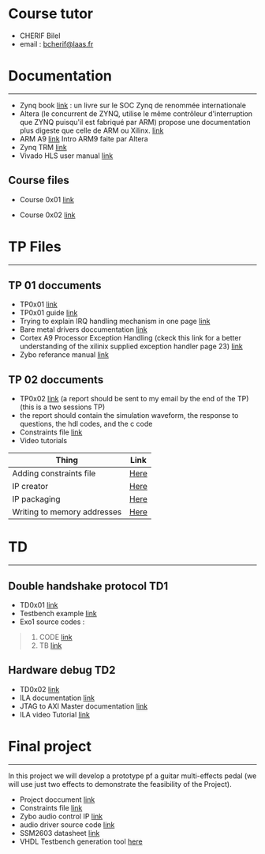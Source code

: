

# Course tutor

  * CHERIF Bilel
  * email : bcherif@laas.fr

# Documentation
---

  * Zynq book [link](http://www.zynqbook.com) : un livre sur le SOC Zynq de renommée internationale
  *  Altera (le concurrent de ZYNQ, utilise le même contrôleur d'interruption que ZYNQ puisqu'il est fabriqué par ARM) propose une documentation plus digeste que celle de ARM ou Xilinx. [link](5siec_zynq_datas/using_gic.pdf)
  * ARM A9 [link](5siec_zynq_datas/arm_a9_intro_alt.pdf) Intro ARM9 faite par Altera
  * Zynq TRM [link](https://www.xilinx.com/support/documentation/user_guides/ug585-Zynq-7000-TRM.pdf)
  * Vivado HLS user manual [link](https://www.xilinx.com/support/documentation/sw_manuals/xilinx2014_1/ug902-vivado-high-level-synthesis.pdf)

## Course files
 * Course 0x01 [link](5siec_zynq_datas/cours_01.pdf)

 * Course 0x02 [link](5siec_zynq_datas/cours_2.pdf)

# TP Files
---
## TP 01 doccuments

  * TP0x01 [link](5siec_zynq_datas/tp01.pdf)
  * TP0x01 guide [link](5siec_zynq_datas/tp01_guide.pdf)
  * Trying to explain IRQ handling mechanism in one page [link](5siec_zynq_datas/irq_handling.pdf)
  * Bare metal drivers doccumentation [link](http://www.wiki.xilinx.com/Baremetal+Drivers+and+Libraries)
  * Cortex A9 Processor Exception Handling (ckeck this link for a better understanding of the xilinix supplied exception handler page 23) [link](https://www.xilinx.com/support/documentation/sw_manuals/xilinx2015_1/oslib_rm.pdf)
  * Zybo referance manual [link](https://www.xilinx.com/support/documentation/university/XUP%20Boards/XUPZYBO/documentati/ZYBO_RM_B_V6.pdf)

## TP 02 doccuments

  * TP0x02 [link](5siec_zynq_datas/tp02.pdf) (a report should be sent to my email by the end of the TP)(this is a two sessions TP)
  * the report should contain the simulation waveform, the response to questions, the hdl codes, and the c code
  * Constraints file [link](5siec_zynq_datas/zybo_master.doc)
  * Video tutorials
  
| Thing              | Link        |
| ------------------- | ----------- |
| Adding constraints file          | [Here](https://www.youtube.com/watch?v=baFEqLVBG1E) |
| IP creator   | [Here](https://www.youtube.com/watch?v=gnbRVULOWoU) |
| IP packaging             | [Here](https://www.youtube.com/watch?v=Xzvocc-HCl0&feature=youtu.be)        |
| Writing to memory addresses             | [Here](https://www.youtube.com/watch?v=pGkhvc36sgU)        |

# TD
---
## Double handshake protocol TD1

  * TD0x01 [link](5siec_zynq_datas/td01.pdf)
  * Testbench example [link](5siec_zynq_datas/testbench.vhd)
  * Exo1 source codes :
   > 1. CODE [link](5siec_zynq_datas/td_ex01.vhd)
   > 2. TB [link](5siec_zynq_datas/tb_td_ex01.vhd)
## Hardware debug TD2

  * TD0x02 [link](5siec_zynq_datas/td02.pdf)
  * ILA documentation [link](https://www.xilinx.com/support/documentation/ip_documentation/ila/v6_1/pg172-ila.pdf)
  * JTAG to AXI Master documentation [link](https://www.xilinx.com/support/documentation/ip_documentation/jtag_axi/v1_2/pg174-jtag-axi.pdf)
  * ILA video Tutorial [link](https://www.youtube.com/watch?v=SllATwKoBmA&feature=youtu.be)


# Final project
---
In this project we will develop a prototype pf a guitar multi-effects pedal (we will use just two effects to demonstrate the feasibility of the Project).

  * Project doccument [link](5siec_zynq_datas/project.pdf)
  * Constraints file [link](5siec_zynq_datas/project_constraints.doc)
  * Zybo audio control IP [link](5siec_zynq_datas/xilinx_com_zybo_audio_ctrl_1.0.zip)
  * audio driver source code [link](5siec_zynq_datas/src.rar)
  * SSM2603 datasheet [link](http://www.analog.com/media/en/technical-documentation/data-sheets/SSM2603.pdf)
  * VHDL Testbench generation tool [here](http://vhdl.lapinoo.net/testbench/)
